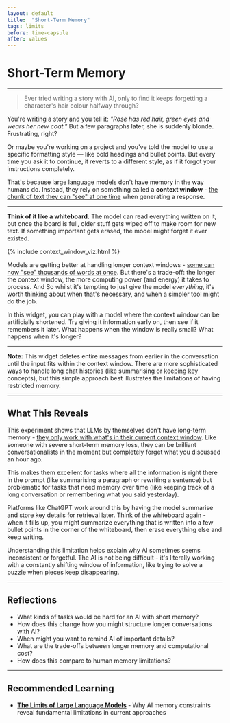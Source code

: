 ```yaml
---
layout: default
title:  "Short-Term Memory" 
tags: limits
before: time-capsule
after: values
---
```


# **Short-Term Memory**

---

> Ever tried writing a story with AI, only to find it keeps forgetting a character's hair colour halfway through?

You're writing a story and you tell it: *"Rose has red hair, green eyes and wears her new coat."* But a few paragraphs later, she is suddenly blonde. Frustrating, right?

Or maybe you're working on a project and you've told the model to use a specific formatting style — like bold headings and bullet points. But every time you ask it to continue, it reverts to a different style, as if it forgot your instructions completely.

That's because large language models don't have memory in the way humans do. Instead, they rely on something called a **context window** - [the chunk of text they can "see" at one time](https://www.ibm.com/think/topics/context-window) when generating a response.

---

**Think of it like a whiteboard.** The model can read everything written on it, but once the board is full, older stuff gets wiped off to make room for new text. If something important gets erased, the model might forget it ever existed.

{% include context_window_viz.html %}

Models are getting better at handling longer context windows - [some can now "see" thousands of words at once](https://blog.google/technology/ai/long-context-window-ai-models/). But there's a trade-off: the longer the context window, the more computing power (and energy) it takes to process. And So whilst it's tempting to just give the model *everything*, it's worth thinking about when that's necessary, and when a simpler tool might do the job.

In this widget, you can play with a model where the context window can be artificially shortened. Try giving it information early on, then see if it remembers it later. What happens when the window is really small? What happens when it's longer?

---

<script
	type="module"
	src="https://gradio.s3-us-west-2.amazonaws.com/5.23.1/gradio.js"
></script>

<gradio-app src="https://willsh1997-context-window-poc.hf.space"></gradio-app>

**Note:** This widget deletes entire messages from earlier in the conversation until the input fits within the context window. There are more sophisticated ways to handle long chat histories (like summarising or keeping key concepts), but this simple approach best illustrates the limitations of having restricted memory.

---

## **What This Reveals**

This experiment shows that LLMs by themselves don't have long-term memory - [they only work with what's in their current context window](https://www.coursera.org/articles/context-window). Like someone with severe short-term memory loss, they can be brilliant conversationalists in the moment but completely forget what you discussed an hour ago.

This makes them excellent for tasks where all the information is right there in the prompt (like summarising a paragraph or rewriting a sentence) but problematic for tasks that need memory over time (like keeping track of a long conversation or remembering what you said yesterday).

Platforms like ChatGPT work around this by having the model summarise and store key details for retrieval later. Think of the whiteboard again - when it fills up, you might summarize everything that is written into a few bullet points in the corner of the whiteboard, then erase everything else and keep writing.

Understanding this limitation helps explain why AI sometimes seems inconsistent or forgetful. The AI is not being difficult - it's literally working with a constantly shifting window of information, like trying to solve a puzzle when pieces keep disappearing.

---

## **Reflections**

* What kinds of tasks would be hard for an AI with short memory?
* How does this change how you might structure longer conversations with AI?
* When might you want to remind AI of important details?
* What are the trade-offs between longer memory and computational cost?
* How does this compare to human memory limitations?

---

## **Recommended Learning**

* [**The Limits of Large Language Models**](https://www.nature.com/articles/d41586-023-00288-7) - Why AI memory constraints reveal fundamental limitations in current approaches
